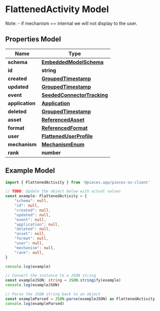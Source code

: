 
# FlattenedActivity Model

Note: - if mechanism == internal we will not display to the user.

## Properties Model

Name | Type
------------ | -------------
**schema** | [**EmbeddedModelSchema**](EmbeddedModelSchema)
**id** | **string**
**created** | [**GroupedTimestamp**](GroupedTimestamp)
**updated** | [**GroupedTimestamp**](GroupedTimestamp)
**event** | [**SeededConnectorTracking**](SeededConnectorTracking)
**application** | [**Application**](Application)
**deleted** | [**GroupedTimestamp**](GroupedTimestamp)
**asset** | [**ReferencedAsset**](ReferencedAsset)
**format** | [**ReferencedFormat**](ReferencedFormat)
**user** | [**FlattenedUserProfile**](FlattenedUserProfile)
**mechanism** | [**MechanismEnum**](MechanismEnum)
**rank** | **number**

## Example Model

```typescript
import { FlattenedActivity } from '@pieces.app/pieces-os-client'

// TODO: Update the object below with actual values
const example: FlattenedActivity = {
    "schema": null,
    "id": null,
    "created": null,
    "updated": null,
    "event": null,
    "application": null,
    "deleted": null,
    "asset": null,
    "format": null,
    "user": null,
    "mechanism": null,
    "rank": null,
}

console.log(example)

// Convert the instance to a JSON string
const exampleJSON: string = JSON.stringify(example)
console.log(exampleJSON)

// Parse the JSON string back to an object
const exampleParsed = JSON.parse(exampleJSON) as FlattenedActivity
console.log(exampleParsed)
```


